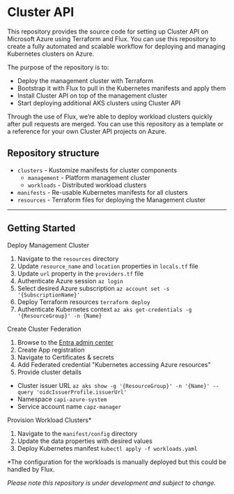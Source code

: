 # Cluster API

This repository provides the source code for setting up Cluster API on Microsoft Azure using Terraform and Flux. You can use this repository to create a fully automated and scalable workflow for deploying and managing Kubernetes clusters on Azure.

The purpose of the repository is to:

- Deploy the management cluster with Terraform
- Bootstrap it with Flux to pull in the Kubernetes manifests and apply them
- Install Cluster API on top of the management cluster
- Start deploying additional AKS clusters using Cluster API

Through the use of Flux, we’re able to deploy workload clusters quickly after pull requests are merged. You can use this repository as a template or a reference for your own Cluster API projects on Azure.

## Repository structure

- `clusters` - Kustomize manifests for cluster components
  - `management` - Platform management cluster
  - `workloads` - Distributed workload clusters
- `manifests` - Re-usable Kubernetes manifests for all clusters
- `resources` - Terraform files for deploying the Management cluster

---

## Getting Started

Deploy Management Cluster

1. Navigate to the `resources` directory
2. Update `resource_name` and `location` properties in `locals.tf` file
3. Update `url` property in the `providers.tf` file
3. Authenticate Azure session `az login`
4. Select desired Azure subscription `az account set -s '{SubscriptionName}'`
5. Deploy Terraform resources `terraform deploy`
6. Authenticate Kubernetes context `az aks get-credentials -g '{ResourceGroup}' -n {Name}`

Create Cluster Federation

1. Browse to the [Entra admin center](https://entra.microsoft.com/)
2. Create App registration
3. Navigate to Certificates & secrets
4. Add Federated credential "Kubernetes accessing Azure resources"
5. Provide cluster details
  - Cluster issuer URL `az aks show -g '{ResourceGroup}' -n '{Name}' --query 'oidcIssuerProfile.issuerUrl'`
  - Namespace `capi-azure-system`
  - Service account name `capz-manager`

Provision Workload Clusters*

1. Navigate to the `manifest/config` directory
2. Update the data properties with desired values
3. Deploy Kubernetes manifest `kubectl apply -f workloads.yaml`

*The configuration for the workloads is manually deployed but this could be handled by Flux.

_Please note this repository is under development and subject to change._
